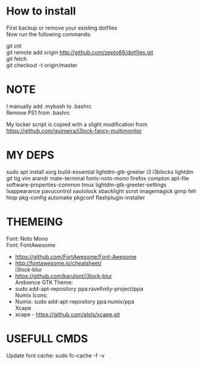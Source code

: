 # How to install
First backup or remove your existing dotfiles<br />
Now run the following commands:<br />

git init<br />
git remote add origin http://github.com/zepto88/dotfiles.git<br />
git fetch<br />
git checkout -t origin/master<br />

# NOTE
I manually add .mybash to .bashrc<br />
Remove PS1 from .bashrc<br />

My locker script is copied with a slight modification from https://github.com/guimeira/i3lock-fancy-multimonitor<br />

# MY DEPS
sudo apt install xorg build-essential lightdm-gtk-greeter i3 i3blocks lightdm git tig vim arandr mate-terminal fonts-noto-mono firefox compton apt-file software-properties-common tmux lightdm-gtk-greeter-settings lxappearance pavucontrol xautolock xbacklight scrot imagemagick gimp feh htop pkg-config automake pkgconf flashplugin-installer<br />

# THEMEING
Font: Noto Mono<br />
Font: FontAwesome<br />
 - https://github.com/FortAwesome/Font-Awesome<br />
 - http://fontawesome.io/cheatsheet/<br />
i3lock-blur<br /> 
 - https://github.com/karulont/i3lock-blur<br />
Ambience GTK Theme:<br />
 - sudo add-apt-repository ppa:ravefinity-project/ppa<br />
Numix Icons:<br />
 - Numix: sudo add-apt-repository ppa:numix/ppa<br />
Xcape <br />
 - xcape - https://github.com/alols/xcape.git


# USEFULL CMDS
Update font cache: sudo fc-cache -f -v<br />
 
